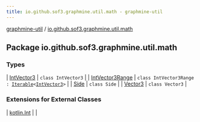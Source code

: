 ```yaml
---
title: io.github.sof3.graphmine.util.math - graphmine-util
---
```


[graphmine-util](../index.html) / [io.github.sof3.graphmine.util.math](./index.html)

## Package io.github.sof3.graphmine.util.math

### Types

| [IntVector3](-int-vector3/index.html) | `class IntVector3` |
| [IntVector3Range](-int-vector3-range/index.html) | `class IntVector3Range : `[`Iterable`](https://kotlinlang.org/api/latest/jvm/stdlib/kotlin.collections/-iterable/index.html)`<`[`IntVector3`](-int-vector3/index.html)`>` |
| [Side](-side/index.html) | `class Side` |
| [Vector3](-vector3/index.html) | `class Vector3` |

### Extensions for External Classes

| [kotlin.Int](kotlin.-int/index.html) |  |

